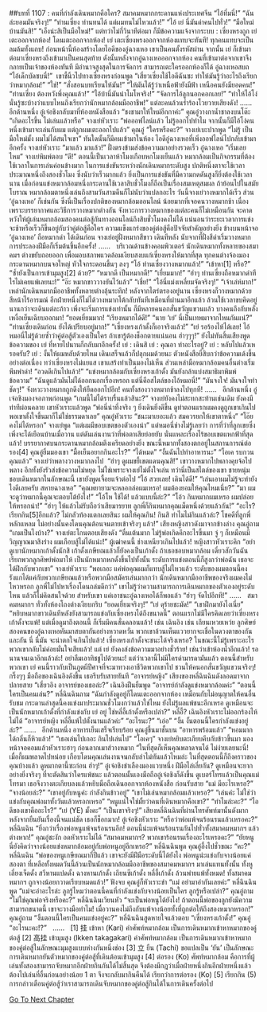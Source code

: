 ##บทที่ 1107 : คนที่กำลังเดินหมากคือใคร?
สมาคมหมากกระดานแห่งประเทศจีน
“ไอ้ทึ่มนี่!”
“ฉันล่ะยอมมันจริงๆ!”
“ท่านเซี่ยง ท่านทนได้ แต่ผมทนไม่ไหวแล้ว!”
“ไอ้ เย่ นี่มันด่าคนไปทั่ว!”
“มือใหม่บ้านมันสิ!”
“เอ็งน่ะสิเป็นมือใหม่!”
แต่ทว่าไม่กี่วินาทีต่อมา ก็มีข้อความแจ้งจากระบบ : เซี่ยงหรงถูก เย่ เตะออกจากห้อง!
โดนเตะออกจากห้อง!
เย่ เตะเซี่ยงหรงออกจากห้องแทบจะทันที!
ทุกคนแทบจะเป็นลมล้มทั้งแถบ!
ก่อนหน้านี้ห้องสร้างโดยไอดีของอู๋ฉางเหอ เขาเป็นคนตั้งรหัสผ่าน จากนั้น เย่ ก็เข้ามา ต่อมาเซี่ยงหรงถึงเข้ามาเป็นคนสุดท้าย ดังนั้นหลังจากอู๋ฉางเหอออกจากห้อง คนที่เข้ามาต่อจากเขาจึงกลายเป็นเจ้าของห้องทันที มีอำนาจสูงสุดในการจัดการ สามารถเตะใครออกห้องก็ได้
อู๋ฉางเหอสบถ “ไอ้เด็กบัดซบนี่!”  เขาชี้นิ้วไปทางเซี่ยงหรงก่อนพูด “เสี่ยวเซี่ยงใช้ไอดีฉันซะ ทำให้มันรู้ว่าอะไรถึงเรียกว่าหมากล้อม!”
“ใช่!”
“สั่งสอนบทเรียนให้มัน!”
“ให้มันได้รู้ว่าเหนือฟ้ายังมีฟ้า เหนือคนยังมียอดคน!”
“ท่านเซี่ยง ต้องหวังพึ่งคุณแล้ว!”
“ไอ้บ้านี่มันน่าโมโหจริง!”
“จัดการไอ้ลูกนอกคอกเลย!”
“ทำให้ไอ้โง่นั่นรู้ซะบ้างว่าแบบไหนถึงเรียกว่านักหมากล้อมมืออาชีพ!”
แต่ละคนล้วนร่ำร้องโวยวายเสียงดัง!
……
 
อีกด้านหนึ่ง
อู๋เจ๋อชิงกลับมาที่ห้องหนังสือแล้ว
“ชงชามาให้ใหม่อีกกาค่ะ” คุณอู๋วางกาน้ำชาลงบนโต๊ะ “เกิดอะไรขึ้น ไม่เล่นแล้วหรือ”
จางเย่หัวเราะ “พ่อออฟไลน์แล้ว ไม่รู้ออกไปทำไม จากนั้นก็มีไอ้โง่คนหนึ่งเข้ามาจะเล่นกับผม แต่ถูกผมเตะออกไปแล้ว”
คุณอู๋ “ใครหรือคะ?”
จางเย่เบะปากพูด “ไม่รู้ เป็นมือใหม่มั้ง ผมไม่ได้สนใจเขา”
ทันใดนั้นก็มีคนเข้ามาในห้อง
ไอดีอู๋ฉางเหอที่เพิ่งออฟไลน์ไปกลับเข้ามาอีกครั้ง
จางเย่หัวเราะ “มาแล้ว มาแล้ว!”
ฝั่งตรงข้ามส่งข้อความมาอย่างรวดเร็ว
อู๋ฉางเหอ “เริ่มเลยไหม”
จางเย่พิมพ์ตอบ “ดี!”
ตอนนี้เป็นเวลาห้าโมงเกือบหกโมงเย็นแล้ว หมากล้อมเป็นกิจกรรมที่ต้องใช้เวลาในการเล่นค่อนข้างมาก ในการแข่งขันระหว่างนักเดินหมากระดับสูง ปกติหนึ่งตาจะใช้เวลาประมาณหนึ่งถึงสองชั่วโมง ซึ่งนับว่าเร็วมากแล้ว ยิ่งเป็นการแข่งขันที่มีความกดดันสูงก็ยิ่งต้องใช้เวลานาน เมื่อก่อนแข่งหมากล้อมหนึ่งกระดานใช้เวลาสิบชั่วโมงก็ถือเป็นเรื่องสมเหตุสมผล ถ้าย้อนไปในสมัยโบราณ หมากล้อมตาหนึ่งเล่นถึงสามวันสามคืนก็ไม่นับว่าแปลกอะไร
วันนี้จางเย่วางหมากได้เร็ว ส่วน ‘อู๋ฉางเหอ’ ก็เช่นกัน ซึ่งนี่เป็นเรื่องปกติของหมากล้อมออนไลน์ น้อยมากที่เจอคนวางหมากช้า เนื่องเพราะบรรยากาศและวิธีการวางหมากต่างกัน จังหวะการวางหมากของแต่ละคนก็ไม่เหมือนกัน จะคาดหวังให้ผู้เล่นหมากล้อมสองคนต่อสู้กันทางออนไลน์ถึงสิบชั่วโมงคงไม่ได้ แน่นอนว่าระยะเวลาการแข่งจะช้าหรือเร็วก็ขึ้นอยู่กับว่าคู่ต่อสู้คือใคร ความแข็งแกร่งของคู่ต่อสู้คือปัจจัยสำคัญอย่างยิ่ง
ข้างบนหน้าจอ
‘อู๋ฉางเหอ’ ถือหมากดำ ได้เดินก่อน
จางเย่อยู่ฝั่งหมากสีขาว เดินทีหลัง
นับจากที่ฝั่งสีดำเริ่มวางหมาก การประลองฝีมือก็เริ่มต้นขึ้นอีกครั้ง!
……
 
บริเวณด้านข้างคอมพิวเตอร์
นักเดินหมากทั้งหลายของสมาคมฯ ต่างขยับถอยออก เพื่อมอบสภาพแวดล้อมเงียบสงบแก่เซี่ยงหรงให้มากที่สุด ทุกคนต่างจ้องมองกระดานหมากบนจอใหญ่ หัวใจกระดอนขึ้นๆ ลงๆ
“โอ้ ท่านเซี่ยงวางหมากแล้ว!”
“เข้าหา[1] หรือ?”
“ซ้ำยังเป็นการเข้ามุมสูง[2] ด้วย?”
“หมากดี เป็นหมากดี!”
“เยี่ยมมาก!”
“ฮ่าๆ ท่านเซี่ยงถือหมากดำทีไรไม่เคยแพ้เลยนะ!”
“อ๊ะ หมากขาววางยันไว้แล้ว”
“เชี่ย!”
“ไอ้นี่แม่งเหลี่ยมจัดจริงๆ!”
“เจ้าเล่ห์มาก!”
เหล่านักเดินหมากมืออาชีพทั้งหลายต่างลุ้นระทึก!
หลังจากไตร่ตรองอยู่นาน เซี่ยงหรงก็วางหมากด้วยสีหน้าไร้อารมณ์
อีกฝ่ายหนึ่งก็ไม่ได้วางหมากโต้กลับทันทีเหมือนที่ผ่านมาอีกแล้ว ล้วนใช้เวลาขบคิดอยู่นานกว่าจะเดินแต่ละก้าว
เพิ่งจะเริ่มการแข่งเท่านั้น ก็มีหลายคนอกสั่นขวัญแขวนแล้ว บางคนถึงกับหลั่งเหงื่อเย็นเฉียบออกมา!
“ยอดเยี่ยมมาก!
“เรียงหมากได้ดี!”
“นาย ‘เย่’ นี่เป็นเทพมาจากไหนกันแน่?”
“ท่านเซี่ยงเดินก่อน ยังได้เปรียบอยู่มาก!”
“เซี่ยงหรงเก้าดั้งก็เอาจริงแล้ว!”
“เย่ รอร้องไห้ได้เลย! ไอ้หมอนี่ไม่รู้ด้วยซ้ำว่าคู่ต่อสู้ตัวเองเป็นใคร ถ้าเขารู้ต้องช็อกตายแน่นอน ฮ่าๆๆๆ!”
ยังไม่ทันสิ้นเสียงพูด ข้อความของ เย่ ที่หายไปนานก็กลับมาอีกครั้ง!
เย่ : เดินสิ
เย่ : คุณอา ทำอะไรอยู่?
เย่ : หลับไปแล้วเหรอครับ?
เย่ : งั้นให้ผมหลับด้วยไหม เดินเสร็จแล้วก็ปลุกผมด้วยนะ
ตัวหนังสือยี่สิบกว่าข้อความเด้งขึ้นอย่างต่อเนื่อง
ทว่าเซี่ยงหรงไม่แยแส เขาแสร้งทำเป็นมองไม่เห็น
ส่วนเหล่ามือหมากล้อมคนอื่นต่างเริ่มพึมพำด่า!
“อวดดีเกินไปแล้ว!”
“แข่งหมากล้อมกับเซี่ยงหรงเก้าดั้ง มันยังกล้าแบ่งสมาธิมาพิมพ์ข้อความ”
“ฉันดูแล้วมันไม่ได้ออกนอกเรื่องหรอก แต่นี่คือสไตล์ของไอ้หมอนี่!”
“มันจงใจ! มันจงใจทำชัดๆ!”
จังหวะวางหมากถูกดึงให้ยืดออกไปอีก!
คนทั้งสองวางหมากช้าลงไปทุกที!
……
 
อีกด้านหนึ่ง
อู๋เจ๋อชิงมองจอภาพก่อนพูด “เกมนี้ไม่ได้ราบรื่นแล้วสินะ?”
จางเย่ยังคงไม่สะทกสะท้านเช่นเดิม ยังคงมีท่าทีผ่อนคลาย เขาหัวเราะแล้วพูด “พ่อนี่น่าทึ่งจริง ๆ ยิ่งเดินยิ่งดีขึ้น ดูท่าตอนแรกผมคงดูถูกเขาเกินไป พอเขาตั้งใจขึ้นมาก็ไม่ใช่ธรรมดาเลย”
คุณอู๋หัวเราะ “ชนะมาเยอะแล้ว สมควรยกให้เขาตาหนึ่ง”
“โอ๊ย คงไม่ได้หรอก” จางเย่พูด “แต่ผมมีขอบเขตของตัวเองน่า”
แต่หมอนี่ช่างไม่รู้เลยว่า การที่ว่าที่ลูกเขยซึ่งเพิ่งจะได้เยือนบ้านเมื่อวาน แต่ดันเล่นงานว่าที่พ่อตาเสียย่อยยับ นั่นแหละเรื่องไร้ขอบเขตแหกฟ้าที่สุดแล้ว!
บรรยากาศบนกระดานหมากล้อมตึงเครียดอย่างยิ่ง
ขณะนี้หมากทั้งสองตกอยู่ในสถานการณ์ต่อรอง[4]
คุณอู๋ยิ้มมองเขา “มื้อเย็นอยากกินอะไร?”
“ได้หมด”
“งั้นฉันไปทำอาหารนะ”
“โอเค รบกวนคุณแล้ว”
จางเย่ว่าพลางวางหมากลงไป  “ฮ่าๆ ดูผมขยี้เขตแดนคุณสิ!”
เขาวางหมากไปพลางคุยจ้อไปพลาง อีกทั้งยังรัวส่งข้อความไม่หยุด ไม่ใช่เพราะจางเย่ไม่ตั้งใจเล่น ทว่านี่เป็นสไตล์ของเขา ชายหนุ่มชอบเดินหมากในลักษณะนี้
เขายังพูดเจื้อยแจ้วต่อไป
“โอ้ สวยเลย! เดินได้ดี!”
“เล่นเอาผมไม่รู้จะทำยังไงดีเลยครับ สหายฉางเหอ”
“คุณพยายามจะหลอกล่อผมเหรอ! ผมต้องยอมให้คุณไหมเนี่ย?”
“มา ผมจะดูว่าหมากนี้คุณจะตอบโต้ยังไง!”
“โอ้โห ใช้ได้! แล้วแบบนี้ล่ะ?”
“โอ้ว กินหมากผมเหรอ ผมปล่อยให้หรอกน่า!”
“ฮ่าๆ ให้แล้วไม่รับถือว่าเสียมารยาท ลูกพี่ก็กินหมากคุณเม็ดหนึ่งด้วยแล้วกัน!”
“อะไร? เรียกกิน[5]อีกแล้ว? ไม่กลัวท้องแตกเลยสินะ ผมให้คุณกิน! กินสิ ทำไมไม่กินแล้วล่ะ? โชคดีที่ลูกพี่หลักแหลม ไม่อย่างนั้นคงโดนคุณต้อนจนตายเข้าจริงๆ แล้ว!”
เสียงหญิงสาวดังมาจากข้างล่าง
คุณอู๋ถาม “เกมเป็นไงบ้าง?”
จางเย่ตะโกนตอบเสียงดัง “ตื่นเต้นมาก ไม่รู้พ่อเกิดคึกอะไรขึ้นมา จู่ ๆ ก็เหมือนมีวิญญาณมาสิงร่าง ผมเกือบสู้ไม่ได้แน่ะ!”
ผู้เฒ่าคนนี้
ช่างเหนียวเกินไปแล้ว!
หญิงสาวหัวเราะคิก “อย่าดูเบานักหมากเก้าดั้งนักสิ เก้าดั้งเกษียณแล้วก็ยังคงเป็นเก้าดั้ง ถ้าเธอชอบหมากล้อม เดี๋ยวสักวันฉันเรียกพวกลูกศิษย์พ่อมาให้ เป็นนักหมากหกดั้งขึ้นไปทั้งนั้น ระดับการแข่งตอนนี้ก็สูงกว่าพ่อฉัน เธอจะได้ฝึกกับพวกเขา”
จางเย่หัวเราะ “พอเถอะ แค่พ่อคุณผมก็แทบสู้ไม่ไหวแล้ว ระดับของผมตอนนี้คงรังแกได้แค่กับพวกเกษียณแล้วหรือพวกมือสมัครเล่นมากกว่า นักเดินหมากมืออาชีพของจริงผมคงไม่ไหวหรอก ลูกพี่ไม่ไปหาเรื่องโดนถล่มดีกว่า” เขาไม่รู้ว่าความสามารถการเดินหมากของตัวเองอยู่ระดับไหน แล้วก็ไม่คิดสนใจด้วย สำหรับเขา แค่เอาชนะอู๋ฉางเหอได้ก็พอแล้ว “ฮ่าๆ จัดไปอีกที!”
……
 
สมาคมหมากฯ
ทั่วทั้งห้องโถงต่างเงียบกริบ
“ยอดเยี่ยมจริงๆ!”
“เย่ ดุร้ายชะมัด!”
“เขาฝึกมายังไงเนี่ย”
“หยิบหมากขาวเดินทีหลังยังสามารถแข่งกับเซี่ยงหรงได้ถึงขนาดนี้”
ตอนแรกไม่มีใครคิดเลยว่าเซี่ยงหรงเก้าดั้งจะแพ้!
แต่เมื่อดูมาถึงตอนนี้ ก็เริ่มมีคนสั่นคลอนแล้ว!
เช่น เฉินอิง
เช่น เถียนเหวยเหว่ย
ลูกศิษย์สองคนของอู๋ฉางเหอหันมาสบตากันอย่างหวาดหวั่น พวกเขาล้วนเห็นแววยากจะเชื่อในดวงตาของกันและกัน นี่ นี่มัน จะน่าตกใจเกินไปแล้ว!
เซี่ยงหรงเก้าดั้งจะชนะได้จริงเหรอ?
ในขณะนี้ไม่รู้เพราะอะไร พวกเขากลับไม่ค่อยมั่นใจเสียแล้ว!
แต่ เย่ ยังคงส่งข้อความมาอย่างชั่วร้าย!
เช่นว่าเข้าห้องน้ำอีกแล้ว!
รอนานจนเฉาอีกแล้วล่ะ!
อย่าลืมเอาทิชชูไปด้วยนะ!
แต่ว่าเวลานี้ไม่มีใครด่ามารดามันแล้ว ตอนนี้สำหรับพวกเขา เย่ คนนี้ราวกับเป็นภูตผีปีศาจที่จะมาทวงเอาชีวิตพวกเขาไป ชวนให้คนอกสั่นขวัญแขวนจริงๆ!
กริ๊งๆๆ
มือถือของเฉินอิงดังขึ้น
เธอรีบรับสายทันที “อาจารย์หญิง”
เสียงของหลี่ฉินฉินดังลอดมาจากปลายสาย “เสี่ยวอิง อาจารย์ของเธอล่ะ?”
เฉินอิงฝืนยิ้มพูด “อาจารย์กำลังดูแข่งหมากล้อมค่ะ”
“ตอนนี้ใครเป็นคนเล่น?” หลี่ฉินฉินถาม “ฉันกำลังดูอยู่ก็โดนเตะออกจากห้อง เหมือนกับไม่อนุญาตให้คนอื่นรับชม กระดานล่าสุดนี้คงแข่งมาประมาณชั่วโมงกว่าแล้วใช่ไหม ยังไม่รู้ผลแพ้ชนะอีกเหรอ ดูเหมือนจะเป็นนักหมากเก้าดั้งที่กำลังแข่งกับ เย่ อยู่ ใช่หลี่อี้เก้าดั้งหรือเปล่า?”
หลี่อี้?
เฉินอิงหัวเราะไม่ออกร้องไห้ไม่ได้ “อาจารย์หญิง หลี่อี้แพ้ไปตั้งนานแล้วค่ะ”
“อะไรนะ?”
“เอ่อ”
“งั้น งั้นตอนนี้ใครกำลังแข่งอยู่ล่ะ?”
……
 
อีกด้านหนึ่ง
อาหารเย็นเสร็จเรียบร้อย คุณอู๋ขึ้นมาชั้นบน
“อาหารพร้อมแล้ว”
“หอมมาก ได้กลิ่นก็หิวแล้ว!”
“เธอเล่นไปเถอะ กินไปเล่นไป”
“โอเคๆ”
จางเย่หยิบตะเกียบคีบกับข้าวขึ้นมา มองหน้าจอคอมแล้วหัวเราะฮาๆ ก่อนลากเมาส์วางหมาก “ในที่สุดก็เห็นคุณพลาดจนได้ ไม่ง่ายเลยนะนี่! เมื่อกี้ผมพลาดไปหน่อย เกือบโดนคุณเล่นงานจนกลับลำไม่ทันแล้วไหมล่ะ ในที่สุดตอนนี้ก็ถึงคราวของคุณบ้างแล้ว ดูหมากตานี้ซะก่อน ฮ่าๆ!”
อู๋เจ๋อชิงชำเลืองมองแวบหนึ่ง
ฝีมือไล่เลี่ยกัน?
ดูเหมือนจะยากอย่างยิ่งจริงๆ ที่จะตัดสินว่าใครแพ้ชนะ
แล้วตอนนั้นเองมือถืออู๋เจ๋อชิงก็ดังขึ้น ดูเบอร์โทรแล้วเป็นคุณแม่โทรมา เธอจึงวางตะเกียบลงแล้วหยิบมือถือเดินออกจากห้องหนังสือ ก่อนรับสาย
“แม่ มีอะไรเหรอ?”
“จางน้อยล่ะ?”
“เขาอยู่กับหนูค่ะ กำลังกินข้าวอยู่”
“เขาไม่เล่นหมากล้อมแล้วเหรอ?”
“เล่นค่ะ ไม่ใช่ว่าแข่งกับคุณพ่อมาทั้งวันแล้วหรอกเหรอ”
“หนูแน่ใจใช่มั้ยว่าคนที่เดินหมากคือเขา?”
“ทำไมล่ะคะ?”
“ไอดีของเขาคืออะไร?”
“เย่ (YE) มั้งคะ”
“เป็นเขาจริงๆ!”
เสียงหลี่ฉินฉินที่ผ่านโทรศัพท์มานั้นดังมาก หลังจากยืนยันเรื่องนี้จนแน่ชัด เธอก็ช็อกมาก!
อู๋เจ๋อชิงหัวเราะ “หรือว่าพ่อแพ้จนร้อนรนแล้วเหรอคะ?”
หลี่ฉินฉิน “ยิ่งกว่าเรื่องพ่อหนูแพ้จนร้อนรนอีก! ตอนนี้น่ะแพ้จนร้อนรนกันไปทั่วทั้งสมาคมหมากฯ แล้วต่างหาก!”
คุณอู๋ชะงัก อดหัวเราะไม่ได้ “สมาคมหมากฯ? พวกเขาร้อนรนเรื่องอะไรเหรอคะ?”
“ยัยหนู นี่ยังคิดว่าจางน้อยแข่งหมากล้อมอยู่กับพ่อหนูอยู่อีกเหรอ?” หลี่ฉินฉินพูด
คุณอู๋อึ้งไปชั่วขณะ “คะ?”
หลี่ฉินฉิน “พ่อของหนูเกษียณมากี่ปีแล้ว เขาจะยังมีฝีมือระดับนี้ได้ยังไง พ่อหนูน่ะแข่งกับจางน้อยแค่สองตา ที่เหลือทั้งหมดวันนี้ล้วนเป็นนักหมากล้อมมืออาชีพของสมาคมหมากฯ มาเล่นแทนทั้งนั้น ทั้งหูเลี่ยงเจ็ดดั้ง สวีหานแปดดั้ง ฉางหานเก้าดั้ง เถียนซีเก้าดั้ง หลี่อี้เก้าดั้ง ล้วนพ่ายแพ้ทั้งหมด! ทั้งสมาคมหมากฯ ถูกจางน้อยกวาดเรียบหมดแล้ว!”
ฟังจบ คุณอู๋ก็หัวเราะขำ “แม่ อย่ามาอำกันเลยค่ะ”
หลี่ฉินฉินพูด “แม่จะอำอะไรล่ะ ลูกรู้ไหมว่าตอนนี้คนที่กำลังแข่งกับจางน้อยเป็นใคร ลูกรู้หรือเปล่า?”
คุณอู๋ถาม “ไม่ใช่คุณพ่อจริงหรือคะ?”
หลี่ฉินฉินเวียนหัว “จะเป็นพ่อหนูได้ยังไง! ถ้าตอนนี้พ่อของลูกยังมีความสามารถขนาดนี้ เขาจะวางมือทำไม! เมื่อวานคงไม่ถึงกับแพ้จางน้อยทั้งที่ถูกต่อให้ถึงสองหมากหรอก!”
คุณอู๋ถาม “งั้นตอนนี้ใครเป็นคนแข่งอยู่คะ?”
หลี่ฉินฉินสูดหายใจแล้วตอบ “เซี่ยงหรงเก้าดั้ง!”
คุณอู๋ “อะไรนะคะ!?”
 
……
 
[1] 挂 เข้าหา (Kari) คำศัพท์หมากล้อม เป็นการเดินหมากเข้าหาหมากของคู่ต่อสู้
[2] 高挂 เข้ามุมสูง (Ikken takagakari) คำศัพท์หมากล้อม เป็นการเดินหมากเข้าหาหมากของคู่ต่อสู้ในลักษณะมุมสูงแบบห่างกันหนึ่งช่อง
[3] 立 ยืน (Tachi) ขอแปลเป็น ‘ยัน’ เป็นลักษณะการเดินหมากยันตัวหมากของคู่ต่อสู้ที่เดินต้อนเข้ามุมสูง
[4] ต่อรอง (Ko) ศัพท์หมากล้อม คือการที่ผู้เล่นทั้งสองสามารถจับหมากอีกฝ่ายกินกันได้ไม่สิ้นสุด จึงต้องมีกฎว่าเมื่อฝ่ายหนึ่งกินอีกฝ่ายหนึ่งแล้ว ต้องไปเล่นที่อื่นก่อนอย่างน้อย 1 ตา จึงจะกลับมากินคืนได้ เรียกว่าการต่อรอง (Ko)
[5] เรียกกิน (5) การกล่าวเตือนคู่ต่อสู้ว่าเราสามารถเดินจับหมากของคู่ต่อสู้กินได้ในการเดินครั้งต่อไป
 


[Go To Next Chapter]( ./208.md)